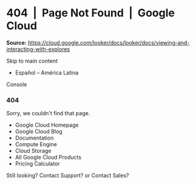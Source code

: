 # 404  |  Page Not Found  |  Google Cloud

**Source:** https://cloud.google.com/looker/docs/looker/docs/viewing-and-interacting-with-explores

Skip to main content 
  * Español – América Latina

Console 
### 404
Sorry, we couldn't find that page. 
  * Google Cloud Homepage
  * Google Cloud Blog
  * Documentation
  * Compute Engine
  * Cloud Storage
  * All Google Cloud Products
  * Pricing Calculator


Still looking? Contact Support? or Contact Sales?


